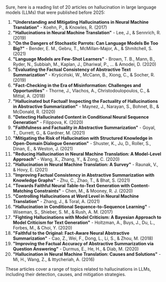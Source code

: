 Sure, here is a reading list of 20 articles on hallucination in large language models (LLMs) that were published before 2025:

1. **"Understanding and Mitigating Hallucinations in Neural Machine Translation"** - Koehn, P., & Knowles, R. (2017)
2. **"Hallucinations in Neural Machine Translation"** - Lee, J., & Sennrich, R. (2019)
3. **"On the Dangers of Stochastic Parrots: Can Language Models Be Too Big?"** - Bender, E. M., Gebru, T., McMillan-Major, A., & Shmitchell, S. (2021)
4. **"Language Models are Few-Shot Learners"** - Brown, T. B., Mann, B., Ryder, N., Subbiah, M., Kaplan, J., Dhariwal, P., ... & Amodei, D. (2020)
5. **"Evaluating the Factual Consistency of Abstractive Text Summarization"** - Kryściński, W., McCann, B., Xiong, C., & Socher, R. (2019)
6. **"Fact-Checking in the Era of Misinformation: Challenges and Opportunities"** - Thorne, J., Vlachos, A., Christodoulopoulos, C., & Mittal, A. (2018)
7. **"Hallucinated but Factual! Inspecting the Factuality of Hallucinations in Abstractive Summarization"** - Maynez, J., Narayan, S., Bohnet, B., & McDonald, R. (2020)
8. **"Detecting Hallucinated Content in Conditional Neural Sequence Generation"** - Filippova, K. (2020)
9. **"Faithfulness and Factuality in Abstractive Summarization"** - Goyal, T., Durrett, G., & Gardner, M. (2021)
10. **"Mitigating the Risk of Hallucination with Structured Knowledge in Open-Domain Dialogue Generation"** - Shuster, K., Ju, D., Roller, S., Dinan, E., & Weston, J. (2021)
11. **"Reducing Hallucination in Neural Machine Translation: A Model-Level Approach"** - Wang, X., Zhang, Y., & Zong, C. (2020)
12. **"Hallucination in Neural Machine Translation: A Survey"** - Raunak, V., & Hovy, E. (2021)
13. **"Improving Factual Consistency in Abstractive Summarization with Knowledge Graphs"** - Zhu, C., Zhao, T., & Bhat, S. (2021)
14. **"Towards Faithful Neural Table-to-Text Generation with Content-Matching Constraints"** - Chen, M., & Mooney, R. J. (2020)
15. **"Controlling Hallucinations at Word Level in Neural Machine Translation"** - Zhang, J., & Toral, A. (2021)
16. **"Hallucination in Conditional Sequence-to-Sequence Learning"** - Wiseman, S., Shieber, S. M., & Rush, A. M. (2017)
17. **"Fighting Hallucinations with Model Criticism: A Bayesian Approach to Model Criticism for Text Generation"** - Holtzman, A., Buys, J., Du, L., Forbes, M., & Choi, Y. (2020)
18. **"Faithful to the Original: Fact-Aware Neural Abstractive Summarization"** - Cao, Z., Wei, F., Dong, L., Li, S., & Zhou, M. (2018)
19. **"Improving the Factual Accuracy of Abstractive Summarization via Question Answering"** - Durmus, E., He, H., & Diab, M. (2020)
20. **"Hallucination in Neural Machine Translation: Causes and Solutions"** - Mi, H., Wang, Z., & Ittycheriah, A. (2016)

These articles cover a range of topics related to hallucinations in LLMs, including their detection, causes, and mitigation strategies.